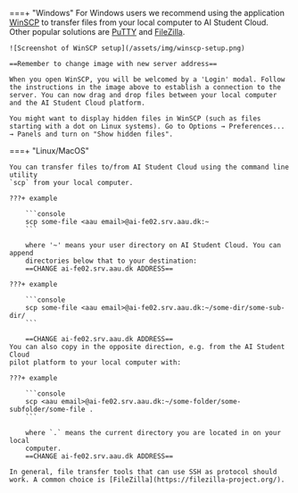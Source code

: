===+ "Windows"
	For Windows users we recommend using the application [WinSCP](https://winscp.net/eng/docs/lang:da) to transfer files from your local computer to AI Student Cloud. Other popular solutions are [PuTTY](https://www.putty.org/) and [FileZilla](https://filezilla-project.org/).

	![Screenshot of WinSCP setup](/assets/img/winscp-setup.png)
	
	==Remember to change image with new server address==

	When you open WinSCP, you will be welcomed by a 'Login' modal. Follow the instructions in the image above to establish a connection to the server. You can now drag and drop files between your local computer and the AI Student Cloud platform.

	You might want to display hidden files in WinSCP (such as files starting with a dot on Linux systems). Go to Options → Preferences... → Panels and turn on "Show hidden files".

===+ "Linux/MacOS"

	You can transfer files to/from AI Student Cloud using the command line utility
	`scp` from your local computer.

	???+ example

		```console
		scp some-file <aau email>@ai-fe02.srv.aau.dk:~
		```
		
		where '~' means your user directory on AI Student Cloud. You can append
		directories below that to your destination:
		==CHANGE ai-fe02.srv.aau.dk ADDRESS==

	???+ example

		```console
		scp some-file <aau email>@ai-fe02.srv.aau.dk:~/some-dir/some-sub-dir/
		```
		
		==CHANGE ai-fe02.srv.aau.dk ADDRESS==
	You can also copy in the opposite direction, e.g. from the AI Student Cloud
	pilot platform to your local computer with:

	???+ example

		```console
		scp <aau email>@ai-fe02.srv.aau.dk:~/some-folder/some-subfolder/some-file .
		```
		
		where `.` means the current directory you are located in on your local
		computer.
		==CHANGE ai-fe02.srv.aau.dk ADDRESS==

	In general, file transfer tools that can use SSH as protocol should
	work. A common choice is [FileZilla](https://filezilla-project.org/).